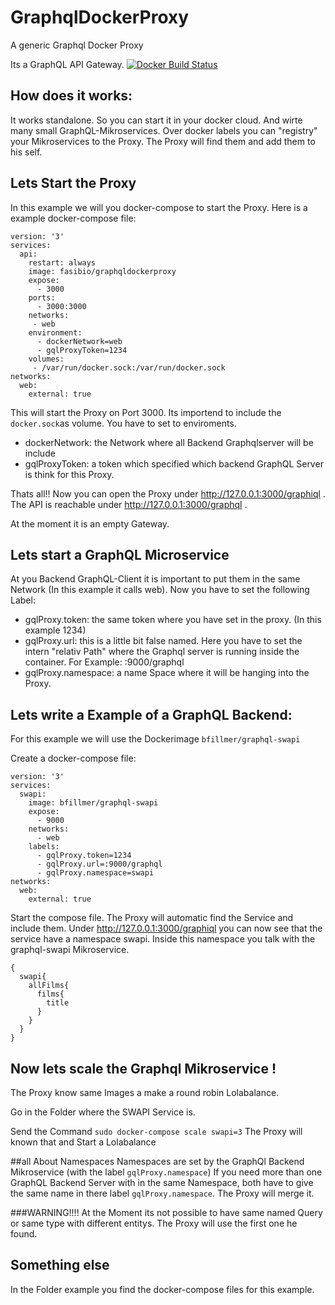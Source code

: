 # GraphqlDockerProxy
A generic Graphql Docker Proxy 

Its a GraphQL API Gateway. 
[![Docker Build Status](https://img.shields.io/docker/build/fasibio/graphqldockerproxy.svg)](https://hub.docker.com/r/fasibio/graphqldockerproxy/) 
## How does it works: 
It works standalone. 
So you can start it in your docker cloud. 
And wirte many small GraphQL-Mikroservices. Over docker labels you can "registry" your Mikroservices to the Proxy. 
The Proxy will find them and add them to his self. 

## Lets Start the Proxy
In this example we will you docker-compose to start the Proxy. 
Here is a example docker-compose file: 
```
version: '3'
services: 
  api: 
    restart: always
    image: fasibio/graphqldockerproxy
    expose:
      - 3000
    ports:
      - 3000:3000
    networks:
     - web
    environment: 
      - dockerNetwork=web
      - gqlProxyToken=1234
    volumes: 
     - /var/run/docker.sock:/var/run/docker.sock
networks:
  web:
    external: true
```
This will start the Proxy on Port 3000. 
Its importend to include the ```docker.sock```as volume.
You have to set to enviroments. 
 - dockerNetwork: the Network where all Backend Graphqlserver will be include
 - gqlProxyToken: a token which specified which backend GraphQL Server is think for this Proxy. 

 Thats all!!
 Now you can open the Proxy under http://127.0.0.1:3000/graphiql .
 The API is reachable under http://127.0.0.1:3000/graphql .

 At the moment it is an empty Gateway. 

 ## Lets start a GraphQL Microservice 

 At you Backend GraphQL-Client it is important to put them in the same Network (In this example it calls web). 
 Now you have to set the following Label: 
  - gqlProxy.token: the same token where you have set in the proxy. (In this example 1234)
  - gqlProxy.url: this is a little bit false named. Here you have to set the intern "relativ Path" where the Graphql server is running inside the container. For Example: :9000/graphql
  - gqlProxy.namespace: a name Space where it will be hanging into the Proxy.

  ## Lets write a Example of a GraphQL Backend: 
  For this example we will use the Dockerimage ```bfillmer/graphql-swapi```

  Create a docker-compose file: 
  ```
  version: '3'
  services: 
    swapi: 
      image: bfillmer/graphql-swapi
      expose:
        - 9000
      networks: 
        - web
      labels: 
        - gqlProxy.token=1234
        - gqlProxy.url=:9000/graphql
        - gqlProxy.namespace=swapi
networks:
    web:
      external: true
  ```

Start the compose file. 
The Proxy will automatic find the Service and include them. 
Under http://127.0.0.1:3000/graphiql you can now see that the service have a namespace swapi. 
Inside this namespace you talk with the graphql-swapi Mikroservice. 
```
{
  swapi{
    allFilms{
      films{
        title
      }
    }
  }
}
```

## Now lets scale the Graphql Mikroservice !
The Proxy know same Images a make a round robin Lolabalance. 

Go in the Folder where the SWAPI Service is. 

Send the Command ```sudo docker-compose scale swapi=3```
The Proxy will known that and Start a Lolabalance


##all About Namespaces
Namespaces are set by the GraphQl Backend Mikroservice (with the label ```gqlProxy.namespace```)
If you need more than one GraphQL Backend Server with in the same Namespace, both have to give the same name in there label ```gqlProxy.namespace```. The Proxy will merge it. 


###WARNING!!!!
At the Moment its not possible to have same named Query or same type with different entitys. The Proxy will use the first one he found. 

## Something else 
In the Folder example you find the docker-compose files for this example. 




